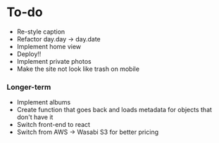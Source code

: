 
# To-do

- Re-style caption
- Refactor day.day -> day.date
- Implement home view
- Deploy!!
- Implement private photos
- Make the site not look like trash on mobile

### Longer-term
- Implement albums
- Create function that goes back and loads metadata for objects that don't have it
- Switch front-end to react
- Switch from AWS -> Wasabi S3 for better pricing